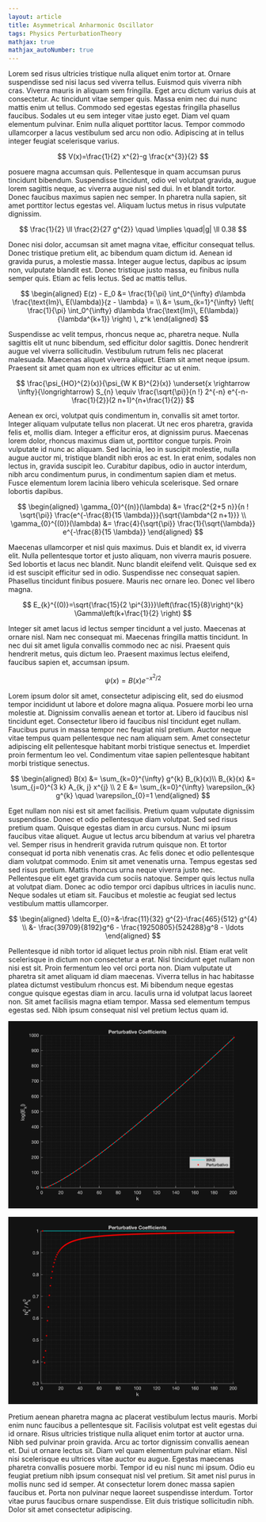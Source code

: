 ```yaml
---
layout: article
title: Asymmetrical Anharmonic Oscillator
tags: Physics PerturbationTheory
mathjax: true
mathjax_autoNumber: true
---
```


Lorem sed risus ultricies tristique nulla aliquet enim tortor at. Ornare suspendisse sed nisi lacus sed viverra tellus. Euismod quis viverra nibh cras. Viverra mauris in aliquam sem fringilla. Eget arcu dictum varius duis at consectetur. Ac tincidunt vitae semper quis. Massa enim nec dui nunc mattis enim ut tellus. Commodo sed egestas egestas fringilla phasellus faucibus. Sodales ut eu sem integer vitae justo eget. Diam vel quam elementum pulvinar. Enim nulla aliquet porttitor lacus. Tempor commodo ullamcorper a lacus vestibulum sed arcu non odio. Adipiscing at in tellus integer feugiat scelerisque varius.

$$
V(x)=\frac{1}{2} x^{2}-g \frac{x^{3}}{2}
$$

posuere magna accumsan quis. Pellentesque in quam accumsan purus tincidunt bibendum. Suspendisse tincidunt, odio vel volutpat gravida, augue lorem sagittis neque, ac viverra augue nisl sed dui. In et blandit tortor. Donec faucibus maximus sapien nec semper. In pharetra nulla sapien, sit amet porttitor lectus egestas vel. Aliquam luctus metus in risus vulputate dignissim.

$$
\frac{1}{2} \ll \frac{2}{27 g^{2}} \quad \implies \quad|g| \ll 0.38
$$

Donec nisi dolor, accumsan sit amet magna vitae, efficitur consequat tellus. Donec tristique pretium elit, ac bibendum quam dictum id. Aenean id gravida purus, a molestie massa. Integer augue lectus, dapibus ac ipsum non, vulputate blandit est. Donec tristique justo massa, eu finibus nulla semper quis. Etiam ac felis lectus. Sed ac mattis tellus.

$$
\begin{aligned}
E(z) - E_0 &= \frac{1}{\pi} \int_0^{\infty} d\lambda \frac{\text{Im}\, E(\lambda)}{z - \lambda} = \\
&= \sum_{k=1}^{\infty} \left( \frac{1}{\pi} \int_0^{\infty} d\lambda \frac{\text{Im}\, E(\lambda)}{\lambda^{k+1}} \right) \, z^k
\end{aligned}
$$

Suspendisse ac velit tempus, rhoncus neque ac, pharetra neque. Nulla sagittis elit ut nunc bibendum, sed efficitur dolor sagittis. Donec hendrerit augue vel viverra sollicitudin. Vestibulum rutrum felis nec placerat malesuada. Maecenas aliquet viverra aliquet. Etiam sit amet neque ipsum. Praesent sit amet quam non ex ultrices efficitur ac ut enim.

$$
\frac{\psi_{HO}^{2}(x)}{\psi_{W K B}^{2}(x)} \underset{x \rightarrow \infty}{\longrightarrow} S_{n} \equiv \frac{\sqrt{\pi}}{n !} 2^{-n} e^{-n-\frac{1}{2}}(2 n+1)^{n+\frac{1}{2}}
$$

Aenean ex orci, volutpat quis condimentum in, convallis sit amet tortor. Integer aliquam vulputate tellus non placerat. Ut nec eros pharetra, gravida felis et, mollis diam. Integer a efficitur eros, at dignissim purus. Maecenas lorem dolor, rhoncus maximus diam ut, porttitor congue turpis. Proin vulputate id nunc ac aliquam. Sed lacinia, leo in suscipit molestie, nulla augue auctor mi, tristique blandit nibh eros ac est. In erat enim, sodales non lectus in, gravida suscipit leo. Curabitur dapibus, odio in auctor interdum, nibh arcu condimentum purus, in condimentum sapien diam et metus. Fusce elementum lorem lacinia libero vehicula scelerisque. Sed ornare lobortis dapibus.

$$
\begin{aligned}
\gamma_{0}^{(n)}(\lambda) &= \frac{2^{2+5 n}}{n ! \sqrt{\pi}} \frac{e^{-\frac{8}{15 \lambda}}}{\sqrt{\lambda^{2 n+1}}} \\
\gamma_{0}^{(0)}(\lambda) &= \frac{4}{\sqrt{\pi}} \frac{1}{\sqrt{\lambda}} e^{-\frac{8}{15 \lambda}}
\end{aligned}
$$

Maecenas ullamcorper et nisl quis maximus. Duis et blandit ex, id viverra elit. Nulla pellentesque tortor et justo aliquam, non viverra mauris posuere. Sed lobortis et lacus nec blandit. Nunc blandit eleifend velit. Quisque sed ex id est suscipit efficitur sed in odio. Suspendisse nec consequat sapien. Phasellus tincidunt finibus posuere. Mauris nec ornare leo. Donec vel libero magna.

$$
E_{k}^{(0)}=\sqrt{\frac{15}{2 \pi^{3}}}\left(\frac{15}{8}\right)^{k} \Gamma\left(k+\frac{1}{2} \right)
$$

Integer sit amet lacus id lectus semper tincidunt a vel justo. Maecenas at ornare nisl. Nam nec consequat mi. Maecenas fringilla mattis tincidunt. In nec dui sit amet ligula convallis commodo nec ac nisi. Praesent quis hendrerit metus, quis dictum leo. Praesent maximus lectus eleifend, faucibus sapien et, accumsan ipsum.

$$
\psi(x)=B(x) e^{-x^{2} / 2}
$$

Lorem ipsum dolor sit amet, consectetur adipiscing elit, sed do eiusmod tempor incididunt ut labore et dolore magna aliqua. Posuere morbi leo urna molestie at. Dignissim convallis aenean et tortor at. Libero id faucibus nisl tincidunt eget. Consectetur libero id faucibus nisl tincidunt eget nullam. Faucibus purus in massa tempor nec feugiat nisl pretium. Auctor neque vitae tempus quam pellentesque nec nam aliquam sem. Amet consectetur adipiscing elit pellentesque habitant morbi tristique senectus et. Imperdiet proin fermentum leo vel. Condimentum vitae sapien pellentesque habitant morbi tristique senectus.

$$
\begin{aligned}
B(x) &= \sum_{k=0}^{\infty} g^{k} B_{k}(x)\\
B_{k}(x) &= \sum_{j=0}^{3 k} A_{k, j} x^{j} \\
2 E &= \sum_{k=0}^{\infty} \varepsilon_{k} g^{k} \quad \varepsilon_{0}=1
\end{aligned}
$$

Eget nullam non nisi est sit amet facilisis. Pretium quam vulputate dignissim suspendisse. Donec et odio pellentesque diam volutpat. Sed sed risus pretium quam. Quisque egestas diam in arcu cursus. Nunc mi ipsum faucibus vitae aliquet. Augue ut lectus arcu bibendum at varius vel pharetra vel. Semper risus in hendrerit gravida rutrum quisque non. Et tortor consequat id porta nibh venenatis cras. Ac felis donec et odio pellentesque diam volutpat commodo. Enim sit amet venenatis urna. Tempus egestas sed sed risus pretium. Mattis rhoncus urna neque viverra justo nec. Pellentesque elit eget gravida cum sociis natoque. Semper quis lectus nulla at volutpat diam. Donec ac odio tempor orci dapibus ultrices in iaculis nunc. Neque sodales ut etiam sit. Faucibus et molestie ac feugiat sed lectus vestibulum mattis ullamcorper.

$$
\begin{aligned}
\delta E_{0}=&-\frac{11}{32} g^{2}-\frac{465}{512} g^{4} \\
&- \frac{39709}{8192}g^6 - \frac{19250805}{524288}g^8 - \ldots
\end{aligned}
$$

Pellentesque id nibh tortor id aliquet lectus proin nibh nisl. Etiam erat velit scelerisque in dictum non consectetur a erat. Nisl tincidunt eget nullam non nisi est sit. Proin fermentum leo vel orci porta non. Diam vulputate ut pharetra sit amet aliquam id diam maecenas. Viverra tellus in hac habitasse platea dictumst vestibulum rhoncus est. Mi bibendum neque egestas congue quisque egestas diam in arcu. Iaculis urna id volutpat lacus laoreet non. Sit amet facilisis magna etiam tempor. Massa sed elementum tempus egestas sed. Nibh ipsum consequat nisl vel pretium lectus quam id.

![Confront between the two methods.](/assets/images/posts/black_perturbative_coeff_confront.png)

![Division between the coefficients](/assets/images/posts/black_perturbative_coeff_rapport.png)

Pretium aenean pharetra magna ac placerat vestibulum lectus mauris. Morbi enim nunc faucibus a pellentesque sit. Facilisis volutpat est velit egestas dui id ornare. Risus ultricies tristique nulla aliquet enim tortor at auctor urna. Nibh sed pulvinar proin gravida. Arcu ac tortor dignissim convallis aenean et. Dui ut ornare lectus sit. Diam vel quam elementum pulvinar etiam. Nisl nisi scelerisque eu ultrices vitae auctor eu augue. Egestas maecenas pharetra convallis posuere morbi. Tempor id eu nisl nunc mi ipsum. Odio eu feugiat pretium nibh ipsum consequat nisl vel pretium. Sit amet nisl purus in mollis nunc sed id semper. At consectetur lorem donec massa sapien faucibus et. Porta non pulvinar neque laoreet suspendisse interdum. Tortor vitae purus faucibus ornare suspendisse. Elit duis tristique sollicitudin nibh. Dolor sit amet consectetur adipiscing.
